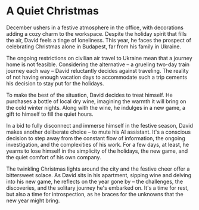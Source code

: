 # A Quiet Christmas

December ushers in a festive atmosphere in the office, with decorations adding a cozy charm to the workspace. Despite the holiday spirit that fills the air, David feels a tinge of loneliness. This year, he faces the prospect of celebrating Christmas alone in Budapest, far from his family in Ukraine.

The ongoing restrictions on civilian air travel to Ukraine mean that a journey home is not feasible. Considering the alternative – a grueling two-day train journey each way – David reluctantly decides against traveling. The reality of not having enough vacation days to accommodate such a trip cements his decision to stay put for the holidays.

To make the best of the situation, David decides to treat himself. He purchases a bottle of local dry wine, imagining the warmth it will bring on the cold winter nights. Along with the wine, he indulges in a new game, a gift to himself to fill the quiet hours.

In a bid to fully disconnect and immerse himself in the festive season, David makes another deliberate choice – to mute his AI assistant. It's a conscious decision to step away from the constant flow of information, the ongoing investigation, and the complexities of his work. For a few days, at least, he yearns to lose himself in the simplicity of the holidays, the new game, and the quiet comfort of his own company.

The twinkling Christmas lights around the city and the festive cheer offer a bittersweet solace. As David sits in his apartment, sipping wine and delving into his new game, he reflects on the year gone by – the challenges, the discoveries, and the solitary journey he's embarked on. It's a time for rest, but also a time for introspection, as he braces for the unknowns that the new year might bring.
